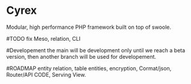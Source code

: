 # Cyrex
Modular, high performance PHP framework built on top of swoole.

#TODO
fix Meso, relation, CLI

#Developement
the main will be development only until we reach a beta version, then another branch will be used for developement.

#ROADMAP
entity relation, table entities, encryption, Cormat/json, Router/API CODE, Serving View.
